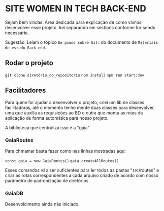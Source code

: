 # SITE WOMEN IN TECH BACK-END

Sejam bem vindas. Área dedicada para explicação de como vamos desenvolver esse projeto. Irei separando em sections conforme for sendo necessário. 

Sugestão: Leiam o tópico `Um pouco sobre Git:` do documento de `Materiais de estudo Back-end`.

## Rodar o projeto

`git clone diretório_do_repositorio`
`npm install`
`npm run start:dev`

## Facilitadores

Para qume for ajudar a desenvolver o projeto, criei um lib de classes facilitadoras, até o momento tenho mente duas classes para desenvolver, uma que auxília as requisições ao BD e outra que monta as rotas da aplicação de forma automática para nosso projeto.

A biblioteca que centraliza isso é a "gaia".

### GaiaRoutes

Para chmamar basta fazer como nas linhas mostradas aqui:

`const gaia = new GaiaRoutes()`
`gaia.createAllRoutes()`

Esses comandos vão ser suficientes para ler todos as pastas "src/routes" e criar as rotas correspondentes a cada arquivo criado de acordo com nosso parâmetro de padronização de diretórios.

### GaiaDB

Desenvolcimento ainda não iniciado.
